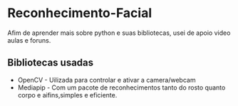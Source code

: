 # Reconhecimento-Facial
Afim de aprender mais sobre python e suas bibliotecas, usei de apoio video aulas e foruns. 

## Bibliotecas usadas
- OpenCV - Uilizada para controlar e ativar a camera/webcam
- Mediapip - Com um pacote de reconhecimentos tanto do rosto quanto corpo e aifins,simples e eficiente.
